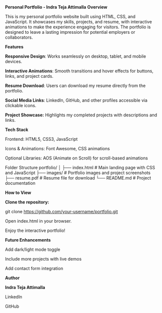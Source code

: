 **Personal Portfolio - Indra Teja Attimalla**
**Overview**

This is my personal portfolio website built using HTML, CSS, and JavaScript.
It showcases my skills, projects, and resume, with interactive animations to make the experience engaging for visitors. The portfolio is designed to leave a lasting impression for potential employers or collaborators.

**Features**

**Responsive Design**: Works seamlessly on desktop, tablet, and mobile devices.

**Interactive Animations**: Smooth transitions and hover effects for buttons, links, and project cards.

**Resume Download**: Users can download my resume directly from the portfolio.

**Social Media Links**: LinkedIn, GitHub, and other profiles accessible via clickable icons.

**Project Showcase:** Highlights my completed projects with descriptions and links.

**Tech Stack**

Frontend: HTML5, CSS3, JavaScript

Icons & Animations: Font Awesome, CSS animations

Optional Libraries: AOS (Animate on Scroll) for scroll-based animations

Folder Structure
portfolio/
│
├── index.html         # Main landing page with CSS and JavaScript
├── images/            # Portfolio images and project screenshots
├── resume.pdf         # Resume file for download
└── README.md          # Project documentation

**How to View**

**Clone the repository:**

git clone https://github.com/your-username/portfolio.git


Open index.html in your browser.

Enjoy the interactive portfolio!

**Future Enhancements**

Add dark/light mode toggle

Include more projects with live demos

Add contact form integration

**Author**

**Indra Teja Attimalla**

LinkedIn

GitHub
